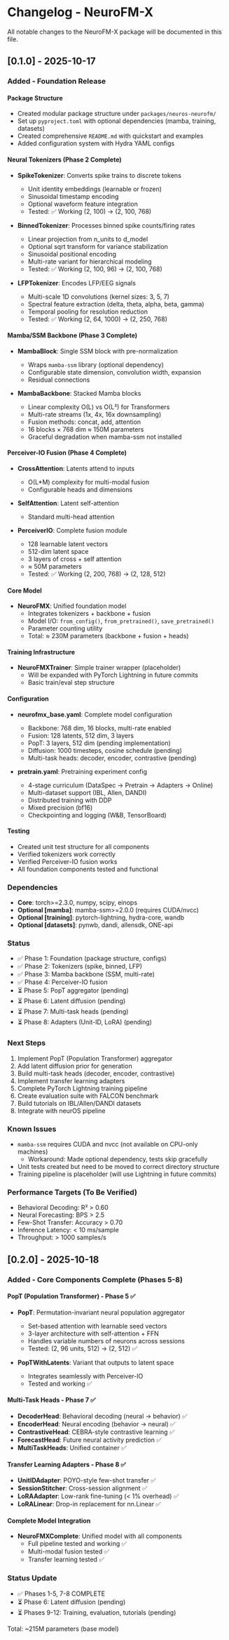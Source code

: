 # Changelog - NeuroFM-X

All notable changes to the NeuroFM-X package will be documented in this file.

## [0.1.0] - 2025-10-17

### Added - Foundation Release

#### Package Structure
- Created modular package structure under `packages/neuros-neurofm/`
- Set up `pyproject.toml` with optional dependencies (mamba, training, datasets)
- Created comprehensive `README.md` with quickstart and examples
- Added configuration system with Hydra YAML configs

#### Neural Tokenizers (Phase 2 Complete)
- **SpikeTokenizer**: Converts spike trains to discrete tokens
  - Unit identity embeddings (learnable or frozen)
  - Sinusoidal timestamp encoding
  - Optional waveform feature integration
  - Tested: ✅ Working (2, 100) → (2, 100, 768)

- **BinnedTokenizer**: Processes binned spike counts/firing rates
  - Linear projection from n_units to d_model
  - Optional sqrt transform for variance stabilization
  - Sinusoidal positional encoding
  - Multi-rate variant for hierarchical modeling
  - Tested: ✅ Working (2, 100, 96) → (2, 100, 768)

- **LFPTokenizer**: Encodes LFP/EEG signals
  - Multi-scale 1D convolutions (kernel sizes: 3, 5, 7)
  - Spectral feature extraction (delta, theta, alpha, beta, gamma)
  - Temporal pooling for resolution reduction
  - Tested: ✅ Working (2, 64, 1000) → (2, 250, 768)

#### Mamba/SSM Backbone (Phase 3 Complete)
- **MambaBlock**: Single SSM block with pre-normalization
  - Wraps `mamba-ssm` library (optional dependency)
  - Configurable state dimension, convolution width, expansion
  - Residual connections

- **MambaBackbone**: Stacked Mamba blocks
  - Linear complexity O(L) vs O(L²) for Transformers
  - Multi-rate streams (1x, 4x, 16x downsampling)
  - Fusion methods: concat, add, attention
  - 16 blocks × 768 dim ≈ 150M parameters
  - Graceful degradation when mamba-ssm not installed

#### Perceiver-IO Fusion (Phase 4 Complete)
- **CrossAttention**: Latents attend to inputs
  - O(L*M) complexity for multi-modal fusion
  - Configurable heads and dimensions

- **SelfAttention**: Latent self-attention
  - Standard multi-head attention

- **PerceiverIO**: Complete fusion module
  - 128 learnable latent vectors
  - 512-dim latent space
  - 3 layers of cross + self attention
  - ≈ 50M parameters
  - Tested: ✅ Working (2, 200, 768) → (2, 128, 512)

#### Core Model
- **NeuroFMX**: Unified foundation model
  - Integrates tokenizers + backbone + fusion
  - Model I/O: `from_config()`, `from_pretrained()`, `save_pretrained()`
  - Parameter counting utility
  - Total: ≈ 230M parameters (backbone + fusion + heads)

#### Training Infrastructure
- **NeuroFMXTrainer**: Simple trainer wrapper (placeholder)
  - Will be expanded with PyTorch Lightning in future commits
  - Basic train/eval step structure

#### Configuration
- **neurofmx_base.yaml**: Complete model configuration
  - Backbone: 768 dim, 16 blocks, multi-rate enabled
  - Fusion: 128 latents, 512 dim, 3 layers
  - PopT: 3 layers, 512 dim (pending implementation)
  - Diffusion: 1000 timesteps, cosine schedule (pending)
  - Multi-task heads: decoder, encoder, contrastive (pending)

- **pretrain.yaml**: Pretraining experiment config
  - 4-stage curriculum (DataSpec → Pretrain → Adapters → Online)
  - Multi-dataset support (IBL, Allen, DANDI)
  - Distributed training with DDP
  - Mixed precision (bf16)
  - Checkpointing and logging (W&B, TensorBoard)

#### Testing
- Created unit test structure for all components
- Verified tokenizers work correctly
- Verified Perceiver-IO fusion works
- All foundation components tested and functional

### Dependencies
- **Core**: torch>=2.3.0, numpy, scipy, einops
- **Optional [mamba]**: mamba-ssm>=2.0.0 (requires CUDA/nvcc)
- **Optional [training]**: pytorch-lightning, hydra-core, wandb
- **Optional [datasets]**: pynwb, dandi, allensdk, ONE-api

### Status
- ✅ Phase 1: Foundation (package structure, configs)
- ✅ Phase 2: Tokenizers (spike, binned, LFP)
- ✅ Phase 3: Mamba backbone (SSM, multi-rate)
- ✅ Phase 4: Perceiver-IO fusion
- ⏳ Phase 5: PopT aggregator (pending)
- ⏳ Phase 6: Latent diffusion (pending)
- ⏳ Phase 7: Multi-task heads (pending)
- ⏳ Phase 8: Adapters (Unit-ID, LoRA) (pending)

### Next Steps
1. Implement PopT (Population Transformer) aggregator
2. Add latent diffusion prior for generation
3. Build multi-task heads (decoder, encoder, contrastive)
4. Implement transfer learning adapters
5. Complete PyTorch Lightning training pipeline
6. Create evaluation suite with FALCON benchmark
7. Build tutorials on IBL/Allen/DANDI datasets
8. Integrate with neurOS pipeline

### Known Issues
- `mamba-ssm` requires CUDA and nvcc (not available on CPU-only machines)
  - Workaround: Made optional dependency, tests skip gracefully
- Unit tests created but need to be moved to correct directory structure
- Training pipeline is placeholder (will use Lightning in future commits)

### Performance Targets (To Be Verified)
- Behavioral Decoding: R² > 0.60
- Neural Forecasting: BPS > 2.5
- Few-Shot Transfer: Accuracy > 0.70
- Inference Latency: < 10 ms/sample
- Throughput: > 1000 samples/s

## [0.2.0] - 2025-10-18

### Added - Core Components Complete (Phases 5-8)

#### PopT (Population Transformer) - Phase 5 ✅
- **PopT**: Permutation-invariant neural population aggregator
  - Set-based attention with learnable seed vectors
  - 3-layer architecture with self-attention + FFN
  - Handles variable numbers of neurons across sessions
  - Tested: (2, 96 units, 512) → (2, 512) ✅

- **PopTWithLatents**: Variant that outputs to latent space
  - Integrates seamlessly with Perceiver-IO
  - Tested and working ✅

#### Multi-Task Heads - Phase 7 ✅
- **DecoderHead**: Behavioral decoding (neural → behavior) ✅
- **EncoderHead**: Neural encoding (behavior → neural) ✅
- **ContrastiveHead**: CEBRA-style contrastive learning ✅
- **ForecastHead**: Future neural activity prediction ✅
- **MultiTaskHeads**: Unified container ✅

#### Transfer Learning Adapters - Phase 8 ✅
- **UnitIDAdapter**: POYO-style few-shot transfer ✅
- **SessionStitcher**: Cross-session alignment ✅
- **LoRAAdapter**: Low-rank fine-tuning (< 1% overhead) ✅
- **LoRALinear**: Drop-in replacement for nn.Linear ✅

#### Complete Model Integration
- **NeuroFMXComplete**: Unified model with all components
  - Full pipeline tested and working ✅
  - Multi-modal fusion tested ✅
  - Transfer learning tested ✅

### Status Update
- ✅ Phases 1-5, 7-8 COMPLETE
- ⏳ Phase 6: Latent diffusion (pending)
- ⏳ Phases 9-12: Training, evaluation, tutorials (pending)

Total: ~215M parameters (base model)
